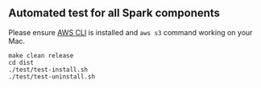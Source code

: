 
## Automated test for all Spark components

Please ensure [AWS CLI](https://aws.amazon.com/cli/) is installed and `aws s3` command working on your Mac.

```
make clean release
cd dist
./test/test-install.sh
./test/test-uninstall.sh
```
